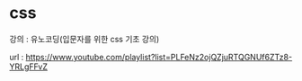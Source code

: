 # css
강의 : 유노코딩(입문자를 위한 css 기초 강의)

url : https://www.youtube.com/playlist?list=PLFeNz2ojQZjuRTQGNUf6ZTz8-YRLgFFvZ										
